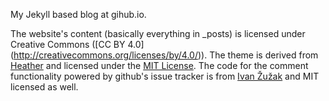My Jekyll based blog at gihub.io. 

The website's content (basically everything in _posts) is licensed under Creative Commons ([CC BY 4.0]
(http://creativecommons.org/licenses/by/4.0/)).
The theme is derived from [Heather](http://jxnblk.github.io/Heather/) and licensed under the
[MIT License](http://opensource.org/licenses/MIT).
The code for the comment functionality powered by github's issue tracker is from
[Ivan Žužak](https://github.com/izuzak) and MIT licensed as well.
